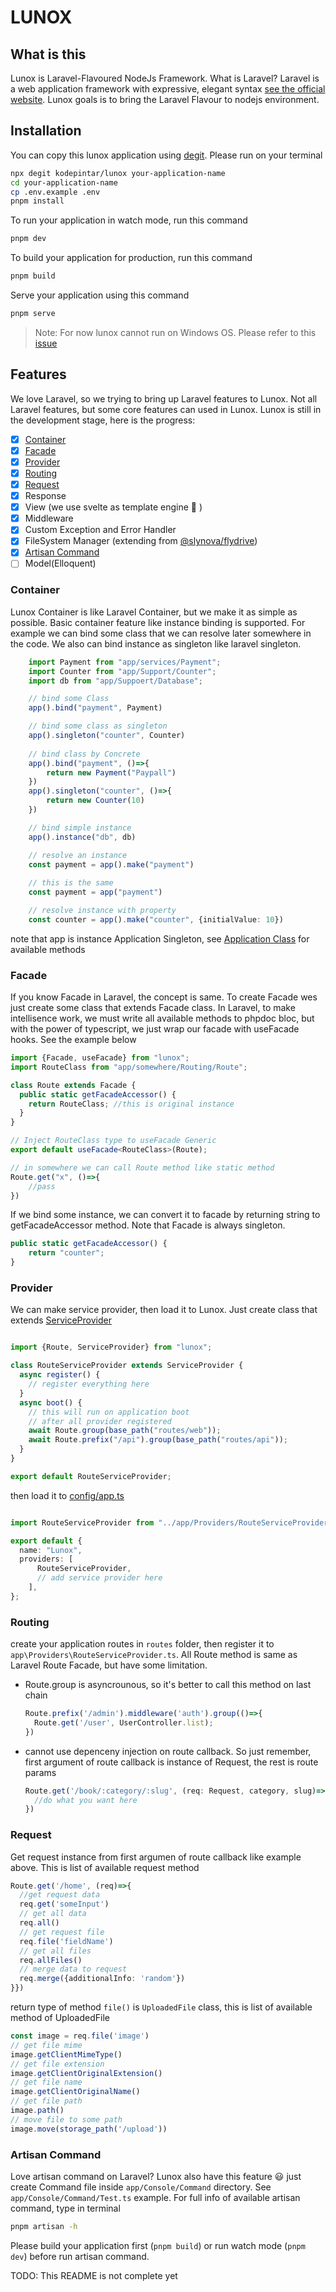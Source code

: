 # LUNOX

## What is this
Lunox is Laravel-Flavoured NodeJs Framework. What is Laravel?
Laravel is a web application framework with expressive, elegant syntax [see the official website](https://laravel.com). Lunox goals is to bring the Laravel Flavour to nodejs environment.

## Installation
You can copy this lunox application using [degit](https://github.com/Rich-Harris/degit). Please run on your terminal
```bash
npx degit kodepintar/lunox your-application-name
cd your-application-name
cp .env.example .env
pnpm install
```
To run your application in watch mode, run this command
```bash
pnpm dev
```
To build your application for production, run this command
```bash
pnpm build
```
Serve your application using this command
```bash
pnpm serve
```
> Note: For now lunox cannot run on Windows OS. Please refer to this [issue](https://github.com/kodepintar/lunox/issues/14)

## Features

We love Laravel, so we trying to bring up Laravel features to Lunox. Not all Laravel features, but some core features can used in Lunox. Lunox is still in the development stage, here is the progress:

- [x] [Container](#container)
- [x] [Facade](#facade)
- [x] [Provider](#provider)
- [x] [Routing](#routing)
- [x] [Request](#request)
- [x] Response
- [x] View (we use svelte as template engine :star_struck: )
- [x] Middleware
- [x] Custom Exception and Error Handler
- [x] FileSystem Manager (extending from [@slynova/flydrive](https://github.com/Slynova-Org/flydrive))
- [x] [Artisan Command](#artisan-command)
- [ ] Model(Elloquent)

### Container
Lunox Container is like Laravel Container, but we make it as simple as possible. Basic container feature like instance binding is supported. For example we can bind some class that we can resolve later somewhere in the code. We also can bind instance as singleton like laravel singleton.
```ts
    import Payment from "app/services/Payment";
    import Counter from "app/Support/Counter";
    import db from "app/Suppoert/Database";

    // bind some Class
    app().bind("payment", Payment)

    // bind some class as singleton
    app().singleton("counter", Counter)
    
    // bind class by Concrete
    app().bind("payment", ()=>{
        return new Payment("Paypall")
    })
    app().singleton("counter", ()=>{
        return new Counter(10)
    })

    // bind simple instance
    app().instance("db", db)

    // resolve an instance
    const payment = app().make("payment")
    
    // this is the same
    const payment = app("payment")

    // resolve instance with property
    const counter = app().make("counter", {initialValue: 10})
```
note that app is instance Application Singleton, see [Application Class](https://github.com/kodepintar/lunox-framework/blob/main/src/Foundation/Application.ts) for available methods

### Facade
If you know Facade in Laravel, the concept is same. To create Facade wes just create some class that extends Facade class. In Laravel, to make intellisence work, we must write all available methods to phpdoc bloc, but with the power of typescript, we just wrap our facade with useFacade hooks. See the example below
```ts
import {Facade, useFacade} from "lunox";
import RouteClass from "app/somewhere/Routing/Route";

class Route extends Facade {
  public static getFacadeAccessor() {
    return RouteClass; //this is original instance
  }
}

// Inject RouteClass type to useFacade Generic
export default useFacade<RouteClass>(Route);

// in somewhere we can call Route method like static method
Route.get("x", ()=>{
    //pass
})

```
If we bind some instance, we can convert it to facade by returning string to getFacadeAccessor method. Note that Facade is always singleton.
```ts
public static getFacadeAccessor() {
    return "counter";
}
```

### Provider
We can make service provider, then load it to Lunox. Just create class that extends [ServiceProvider](https://github.com/kodepintar/lunox-framework/blob/main/src/Support/ServiceProvider.ts)
```ts

import {Route, ServiceProvider} from "lunox";

class RouteServiceProvider extends ServiceProvider {
  async register() {
    // register everything here
  }
  async boot() {
    // this will run on application boot
    // after all provider registered
    await Route.group(base_path("routes/web"));
    await Route.prefix("/api").group(base_path("routes/api"));
  }
}

export default RouteServiceProvider;
```
then load it to [config/app.ts](./config/app.ts)
```ts

import RouteServiceProvider from "../app/Providers/RouteServiceProvider";

export default {
  name: "Lunox",
  providers: [
      RouteServiceProvider, 
      // add service provider here
    ],
};

```

### Routing
create your application routes in `routes` folder, then register it to `app\Providers\RouteServiceProvider.ts`. All Route method is same as Laravel Route Facade, but have some limitation.
- Route.group is asyncrounous, so it's better to call this method on last chain
  ```ts
  Route.prefix('/admin').middleware('auth').group(()=>{
    Route.get('/user', UserController.list);
  })
  ```
- cannot use depenceny injection on route callback. So just remember, first argument of route callback is instance of Request, the rest is route params
  ```ts
  Route.get('/book/:category/:slug', (req: Request, category, slug)=>{
    //do what you want here
  })
  ```

### Request
Get request instance from first argumen of route callback like example above. This is list of available request method
```ts
Route.get('/home', (req)=>{
  //get request data
  req.get('someInput')
  // get all data
  req.all()
  // get request file
  req.file('fieldName')
  // get all files
  req.allFiles()
  // merge data to request
  req.merge({additionalInfo: 'random'})
}})
```
return type of method `file()` is `UploadedFile` class, this is list of available method of UploadedFile
```ts
const image = req.file('image')
// get file mime
image.getClientMimeType()
// get file extension
image.getClientOriginalExtension()
// get file name
image.getClientOriginalName()
// get file path
image.path()
// move file to some path
image.move(storage_path('/upload'))
```

### Artisan Command
Love artisan command on Laravel? Lunox also have this feature :smiley:
just create Command file inside `app/Console/Command` directory. See `app/Console/Command/Test.ts` example.
For full info of available artisan command, type in terminal
```bash
pnpm artisan -h
```
Please build your application first (`pnpm build`) or run watch mode (`pnpm dev`) before run artisan command.

TODO: This README is not complete yet
